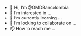 - 👋 Hi, I’m @OMDBancolombia
- 👀 I’m interested in ...
- 🌱 I’m currently learning ...
- 💞️ I’m looking to collaborate on ...
- 📫 How to reach me ...

<!---
OMDBancolombia/OMDBancolombia is a ✨ special ✨ repository because its `README.md` (this file) appears on your GitHub profile.
You can click the Preview link to take a look at your changes.
--->
